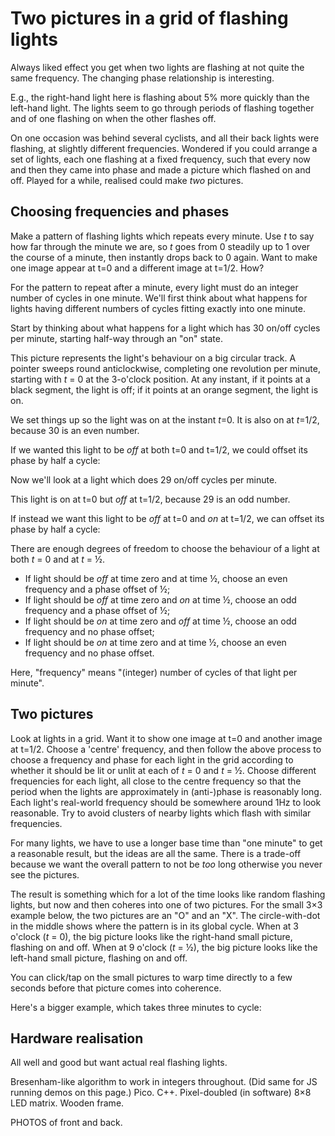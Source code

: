 # Two pictures in a grid of flashing lights

Always liked effect you get when two lights are flashing at not quite
the same frequency.  The changing phase relationship is interesting.

<div class="demo-outer" style="float:right;margin-left:1.5rem;margin-top:0rem;">
<div class="demo-container">
<div class="main-LEDs"><canvas class="demo-1x2 lights"></canvas></div>
</div>
</div>

E.g., the right-hand light here is flashing about 5% more quickly than
the left-hand light.  The lights seem to go through periods of
flashing together and of one flashing on when the other flashes off.

On one occasion was behind several cyclists, and all their back lights
were flashing, at slightly different frequencies.  Wondered if you
could arrange a set of lights, each one flashing at a fixed frequency,
such that every now and then they came into phase and made a picture
which flashed on and off.  Played for a while, realised could make
*two* pictures.


## Choosing frequencies and phases

Make a pattern of flashing lights which repeats every minute.  Use *t*
to say how far through the minute we are, so *t* goes from 0 steadily
up to 1 over the course of a minute, then instantly drops back to 0
again.  Want to make one image appear at t=0 and a different image at
t=1/2.  How?

For the pattern to repeat after a minute, every light must do an
integer number of cycles in one minute.  We'll first think about what
happens for lights having different numbers of cycles fitting exactly
into one minute.

Start by thinking about what happens for a light which has 30 on/off
cycles per minute, starting half-way through an "on" state.

<div class="circular-graph" data-freq="30" data-phase="0.0"></div>

This picture represents the light's behaviour on a big circular track.
A pointer sweeps round anticlockwise, completing one revolution per
minute, starting with *t*&nbsp;=&nbsp;0 at the 3-o'clock position.  At
any instant, if it points at a black segment, the light is off; if it
points at an orange segment, the light is on.

We set things up so the light was on at the instant *t*=0.  It is also
on at *t*=1/2, because 30 is an even number.

If we wanted this light to be *off* at both t=0 and t=1/2, we could
offset its phase by half a cycle:

<div class="circular-graph" data-freq="30" data-phase="0.5"></div>

Now we'll look at a light which does 29 on/off cycles per minute.

<div class="circular-graph" data-freq="29" data-phase="0.0"></div>

This light is on at t=0 but *off* at t=1/2, because 29 is an odd
number.

If instead we want this light to be *off* at t=0 and *on* at t=1/2, we
can offset its phase by half a cycle:

<div class="circular-graph" data-freq="29" data-phase="0.5"></div>

There are enough degrees of freedom to choose the behaviour of a light
at both *t*&nbsp;=&nbsp;0 and at *t*&nbsp;=&nbsp;½.

* If light should be *off* at time zero and at time ½, choose an even
  frequency and a phase offset of ½;
* If light should be *off* at time zero and *on* at time ½, choose an
  odd frequency and a phase offset of ½;
* If light should be *on* at time zero and *off* at time ½, choose an
  odd frequency and no phase offset;
* If light should be *on* at time zero and at time ½, choose an even
  frequency and no phase offset.

Here, "frequency" means "(integer) number of cycles of that light per
minute".


## Two pictures

Look at lights in a grid.  Want it to show one image at t=0 and
another image at t=1/2.  Choose a 'centre' frequency, and then follow
the above process to choose a frequency and phase for each light in
the grid according to whether it should be lit or unlit at each of
*t*&nbsp;=&nbsp;0 and *t*&nbsp;=&nbsp;½.  Choose different frequencies
for each light, all close to the centre frequency so that the period
when the lights are approximately in (anti-)phase is reasonably long.
Each light's real-world frequency should be somewhere around 1Hz to
look reasonable.  Try to avoid clusters of nearby lights which flash
with similar frequencies.

For many lights, we have to use a longer base time than "one minute"
to get a reasonable result, but the ideas are all the same.  There is
a trade-off because we want the overall pattern to not be *too* long
otherwise you never see the pictures.

The result is something which for a lot of the time looks like random
flashing lights, but now and then coheres into one of two pictures.
For the small 3×3 example below, the two pictures are an "O" and an
"X".  The circle-with-dot in the middle shows where the pattern is in
its global cycle.  When at 3 o'clock (*t*&nbsp;=&nbsp;0), the big
picture looks like the right-hand small picture, flashing on and off.
When at 9 o'clock (*t*&nbsp;=&nbsp;½), the big picture looks like the
left-hand small picture, flashing on and off.

<div class="demo-outer">
<div class="demo-container">
  <div class="main-LEDs">
    <canvas class="demo-3x3 lights"></canvas>
  </div>
  <div class="phasors">
    <canvas class="demo-3x3 lights-1 clickable"></canvas>
    <canvas class="demo-3x3 phasor"></canvas>
    <canvas class="demo-3x3 lights-0 clickable"></canvas>
  </div>
</div>
</div>

You can click/tap on the small pictures to warp time directly to a few
seconds before that picture comes into coherence.

Here's a bigger example, which takes three minutes to cycle:

<div class="demo-outer">
<div class="demo-container">
  <div class="main-LEDs">
    <canvas class="demo-5x5 lights"></canvas>
  </div>
  <div class="phasors">
    <canvas class="demo-5x5 lights-1 clickable"></canvas>
    <canvas class="demo-5x5 phasor"></canvas>
    <canvas class="demo-5x5 lights-0 clickable"></canvas>
  </div>
</div>
</div>


## Hardware realisation

All well and good but want actual real flashing lights.

Bresenham-like algorithm to work in integers throughout.  (Did same
for JS running demos on this page.)  Pico.  C++.  Pixel-doubled (in
software) 8×8 LED matrix.  Wooden frame.

PHOTOS of front and back.
